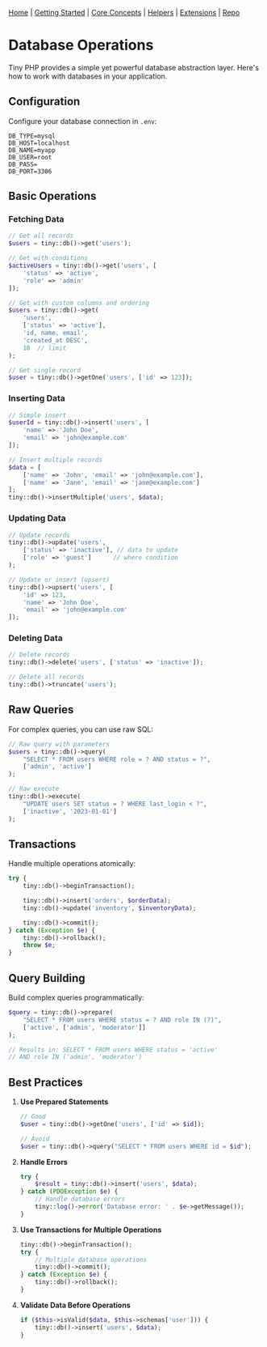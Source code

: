 [Home](../readme.md) | [Getting Started](getting-started.md) | [Core Concepts](../core-concepts) | [Helpers](../helpers) | [Extensions](../extensions) | [Repo](https://github.com/ranaroussi/tiny)

# Database Operations

Tiny PHP provides a simple yet powerful database abstraction layer. Here's how to work with databases in your application.

## Configuration

Configure your database connection in `.env`:

```env
DB_TYPE=mysql
DB_HOST=localhost
DB_NAME=myapp
DB_USER=root
DB_PASS=
DB_PORT=3306
```

## Basic Operations

### Fetching Data

```php
// Get all records
$users = tiny::db()->get('users');

// Get with conditions
$activeUsers = tiny::db()->get('users', [
    'status' => 'active',
    'role' => 'admin'
]);

// Get with custom columns and ordering
$users = tiny::db()->get(
    'users',
    ['status' => 'active'],
    'id, name, email',
    'created_at DESC',
    10  // limit
);

// Get single record
$user = tiny::db()->getOne('users', ['id' => 123]);
```

### Inserting Data

```php
// Simple insert
$userId = tiny::db()->insert('users', [
    'name' => 'John Doe',
    'email' => 'john@example.com'
]);

// Insert multiple records
$data = [
    ['name' => 'John', 'email' => 'john@example.com'],
    ['name' => 'Jane', 'email' => 'jane@example.com']
];
tiny::db()->insertMultiple('users', $data);
```

### Updating Data

```php
// Update records
tiny::db()->update('users',
    ['status' => 'inactive'], // data to update
    ['role' => 'guest']      // where condition
);

// Update or insert (upsert)
tiny::db()->upsert('users', [
    'id' => 123,
    'name' => 'John Doe',
    'email' => 'john@example.com'
]);
```

### Deleting Data

```php
// Delete records
tiny::db()->delete('users', ['status' => 'inactive']);

// Delete all records
tiny::db()->truncate('users');
```

## Raw Queries

For complex queries, you can use raw SQL:

```php
// Raw query with parameters
$users = tiny::db()->query(
    "SELECT * FROM users WHERE role = ? AND status = ?",
    ['admin', 'active']
);

// Raw execute
tiny::db()->execute(
    "UPDATE users SET status = ? WHERE last_login < ?",
    ['inactive', '2023-01-01']
);
```

## Transactions

Handle multiple operations atomically:

```php
try {
    tiny::db()->beginTransaction();

    tiny::db()->insert('orders', $orderData);
    tiny::db()->update('inventory', $inventoryData);

    tiny::db()->commit();
} catch (Exception $e) {
    tiny::db()->rollback();
    throw $e;
}
```

## Query Building

Build complex queries programmatically:

```php
$query = tiny::db()->prepare(
    "SELECT * FROM users WHERE status = ? AND role IN (?)",
    ['active', ['admin', 'moderator']]
);

// Results in: SELECT * FROM users WHERE status = 'active'
// AND role IN ('admin', 'moderator')
```

## Best Practices

1. **Use Prepared Statements**
   ```php
   // Good
   $user = tiny::db()->getOne('users', ['id' => $id]);

   // Avoid
   $user = tiny::db()->query("SELECT * FROM users WHERE id = $id");
   ```

2. **Handle Errors**
   ```php
   try {
       $result = tiny::db()->insert('users', $data);
   } catch (PDOException $e) {
       // Handle database errors
       tiny::log()->error('Database error: ' . $e->getMessage());
   }
   ```

3. **Use Transactions for Multiple Operations**
   ```php
   tiny::db()->beginTransaction();
   try {
       // Multiple database operations
       tiny::db()->commit();
   } catch (Exception $e) {
       tiny::db()->rollback();
   }
   ```

4. **Validate Data Before Operations**
   ```php
   if ($this->isValid($data, $this->schemas['user'])) {
       tiny::db()->insert('users', $data);
   }
   ```
